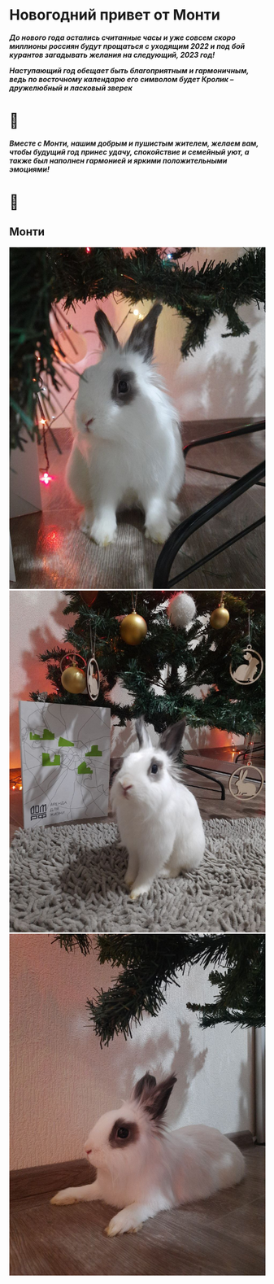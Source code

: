 # Новогодний привет от Монти

***До нового года остались считанные часы и уже совсем скоро миллионы россиян будут прощаться с уходящим 2022 и под бой курантов загадывать желания на следующий, 2023 год!***

***Наступающий год обещает быть благоприятным и гармоничным, ведь по восточному календарю его символом будет Кролик – дружелюбный и ласковый зверек***

# :rabbit2:

***Вместе с Монти, нашим добрым и пушистым жителем, желаем вам, чтобы будущий год принес удачу, спокойствие и семейный уют, а также был наполнен гармонией и яркими положительными эмоциями!***

# :rabbit:
## Монти

![Красотка Монти](images/photo1671435889%20(1).jpeg)
![Красотка Монти](images/photo1671435889%20(2).jpeg)
![Монти лежебока](images/photo1671435889.jpeg)
